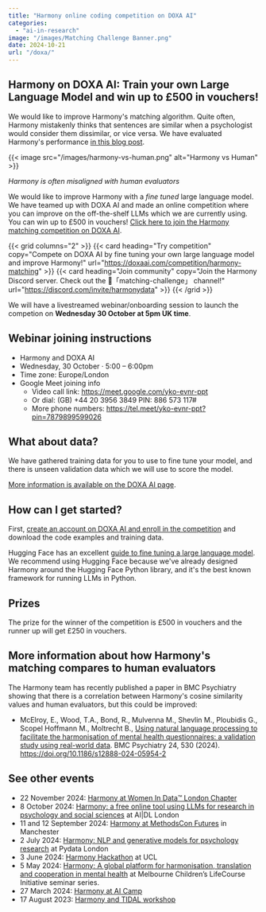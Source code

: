 ```yaml
---
title: "Harmony online coding competition on DOXA AI"
categories: 
  - "ai-in-research"
image: "/images/Matching Challenge Banner.png"
date: 2024-10-21
url: "/doxa/"
---
```


## Harmony on DOXA AI: Train your own Large Language Model and win up to £500 in vouchers!

We would like to improve Harmony's matching algorithm. Quite often, Harmony mistakenly thinks that sentences are similar when a psychologist would consider them dissimilar, or vice versa. We have evaluated Harmony's performance [in this blog post](/nlp-semantic-text-matching/measuring-the-performance-of-nlp-algorithms/).


{{< image src="/images/harmony-vs-human.png" alt="Harmony vs Human" >}}

*Harmony is often misaligned with human evaluators*


We would like to improve Harmony with a *fine tuned* large language model. We have teamed up with DOXA AI and made an online competition where you can improve on the off-the-shelf LLMs which we are currently using. You can win up to £500 in vouchers! [Click here to join the Harmony matching competition on DOXA AI](https://doxaai.com/competition/harmony-matching).


{{< grid columns="2" >}}
  {{< card heading="Try competition" copy="Compete on DOXA AI by fine tuning your own large language model and improve Harmony!" url="https://doxaai.com/competition/harmony-matching" >}}
  {{< card heading="Join community" copy="Join the Harmony Discord server. Check out the 🏅「matching-challenge」 channel!" url="https://discord.com/invite/harmonydata" >}}
{{< /grid >}}



We will have a livestreamed webinar/onboarding session to launch the competion on **Wednesday 30 October at 5pm UK time**.


## Webinar joining instructions

* Harmony and DOXA AI
* Wednesday, 30 October · 5:00 – 6:00pm
* Time zone: Europe/London
* Google Meet joining info
  * Video call link: https://meet.google.com/yko-evnr-ppt
  * Or dial: ‪(GB) +44 20 3956 3849‬ PIN: ‪886 573 117‬#
  * More phone numbers: https://tel.meet/yko-evnr-ppt?pin=7879899599026


## What about data?

We have gathered training data for you to use to fine tune your model, and there is unseen validation data which we will use to score the model.

[More information is available on the DOXA AI page](https://doxaai.com/competition/harmony-matching).

## How can I get started?

First, [create an account on DOXA AI and enroll in the competition](https://doxaai.com/competition/harmony-matching) and download the code examples and training data.

Hugging Face has an excellent [guide to fine tuning a large language model](https://huggingface.co/docs/transformers/en/training). We recommend using Hugging Face because we've already designed Harmony around the Hugging Face Python library, and it's the best known framework for running LLMs in Python.

## Prizes

The prize for the winner of the competition is £500 in vouchers and the runner up will get £250 in vouchers.

## More information about how Harmony's matching compares to human evaluators

The Harmony team has recently published a paper in BMC Psychiatry showing that there is a correlation between Harmony's cosine similarity values and human evaluators, but this could be improved:

* McElroy, E., Wood, T.A., Bond, R., Mulvenna M., Shevlin M., Ploubidis G., Scopel Hoffmann M., Moltrecht B., [Using natural language processing to facilitate the harmonisation of mental health questionnaires: a validation study using real-world data](/ai-in-mental-health/bmc-psychiatry-paper/). BMC Psychiatry 24, 530 (2024). https://doi.org/10.1186/s12888-024-05954-2



## See other events

* 22 November 2024: [Harmony at Women In Data™️ London Chapter](/open-source-for-social-science/women-in-data/)
* 8 October 2024: [Harmony: a free online tool using LLMs for research in psychology and social sciences](/psychology-ai-tool/aidl-meetup/)  at AI|DL London
* 11 and 12 September 2024: [Harmony at MethodsCon Futures](/ai-in-mental-health/harmony-at-methodscon-futures/
) in Manchester
* 2 July 2024: [Harmony: NLP and generative models for psychology research](/open-source-for-social-science/pydata-meetup/)  at Pydata London
* 3 June 2024: [Harmony Hackathon](/open-source-for-social-science/hackathon/) at UCL
* 5 May 2024: [Harmony: A global platform for harmonisation, translation and cooperation in mental health](/ai-in-mental-health/harmony-at-lifecourse-seminar/) at  Melbourne Children’s LifeCourse Initiative seminar series.
* 27 March 2024: [Harmony at AI Camp](/psychology-ai-tool/aicamp-meetup/)
* 17 August 2023: [Harmony and TIDAL workshop](/ai-in-mental-health/harmony-and-tidal-workshop)
